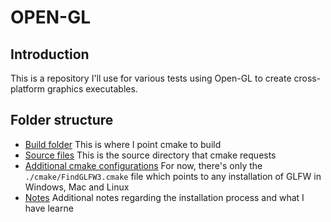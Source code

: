 # OPEN-GL

## Introduction

This is a repository I'll use for various tests using Open-GL to create cross-platform graphics executables.

## Folder structure

- [Build folder](./build/)
  This is where I point cmake to build
- [Source files](./src/)
  This is the source directory that cmake requests
- [Additional cmake configurations](./cmake/)
  For now, there's only the `./cmake/FindGLFW3.cmake` file which points to any installation of GLFW in Windows, Mac and Linux
- [Notes](./notes/)
  Additional notes regarding the installation process and what I have learne
